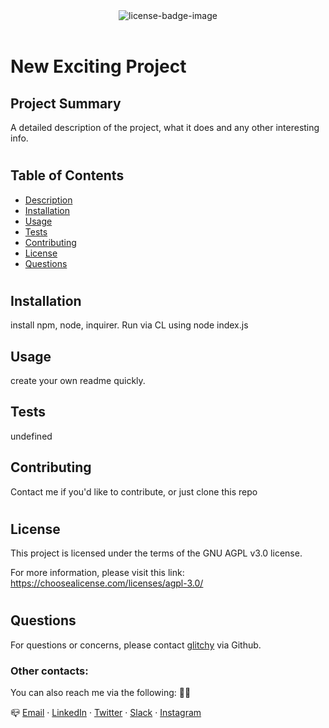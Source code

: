 

<div align="center">
	<img src="https://img.shields.io/badge/license-GNU%20AGPL%20v3.0-red.svg" alt="license-badge-image">
</div>  
<br>


# New Exciting Project

## Project Summary

A detailed description of the project, what it does and any other interesting info.

#

## Table of Contents

* [Description](#description)
* [Installation](#installation)
* [Usage](#usage)
* [Tests](#tests)
* [Contributing](#contributing)
* [License](#license)
* [Questions](#questions)
#

## Installation

install npm, node, inquirer.  Run via CL using node index.js

## Usage

create your own readme quickly.

## Tests

undefined

## Contributing

Contact me if you'd like to contribute, or just clone this repo



#
## License

This project is licensed under the terms of the GNU AGPL v3.0 license.

For more information, please visit this link: https://choosealicense.com/licenses/agpl-3.0/



#
## Questions

For questions or concerns, please contact [glitchy](https://github.com/Matt-Jones-Developer/readme_builder) via Github.
###  Other contacts:

You can also reach me via the following: 👻💬

📪 [Email](glitchy@gmail.com) · [LinkedIn](https://www.linkedin.com/in/glitchy81) · [Twitter](glitchy781) · [Slack](glitchy81) · [Instagram](glitchy) 


